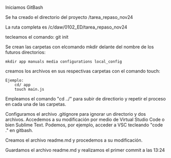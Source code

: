Iniciamos GitBash

Se ha creado el directorio del proyecto /tarea_repaso_nov24

La ruta completa es /c/daw/0102_ED/tarea_repaso_nov24

tecleamos el comando: git init

Se crean las carpetas con elcomando mkdir delante del nombre de los futuros directorios:
    
    mkdir app manuals media configurations local_config

creamos los archivos en sus respectivas carpetas con el comando touch:

    Ejemplo:
        cd/ app
        touch main.js

Empleamos el comando "cd ../" para subir de directiorio y repetir el proceso en cada una de las carpetas.

Configuramos el archivo .gitignore para ignorar un directorio y dos archivos. 
Accedemos a su modificación por medio de Virtual Studio Code o bien Sublime Text.
Podemos, por ejemplo, acceder a VSC tecleando "code ." en gitbash.

Creamos el archivo readme.md y procedemos a su modificación.

Guardamos el archivo readme.md y realizamos el primer commit a las 13:24




    
